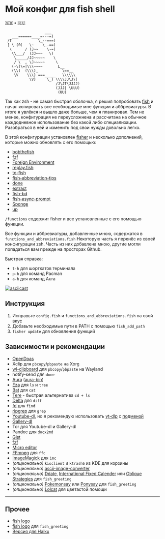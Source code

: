 # Мой конфиг для fish shell
[🇬🇧](https://github.com/Omega9/fish/blob/main/README.md) • [🇷🇺](https://github.com/Omega9/fish/blob/main/README.ru.md)

```
                  ___
   ___======____=---=)
 /T            \_--===)
 [ \ (0)   \~    \_-==)
  \      / )J~~    \-=)
   \\___/  )JJ~~~   \)
    \_____/JJ~~~~~    \
    / \  , \J~~~~~     \
   (-\)\=|\\\~~~~       L__
   (\\)  (\\\)_           \==__
    \V    \\\) ===_____   \\\\\\
           \V)     \_) \\\\JJ\J\)
                       /J\JT\JJJJ)
                       (JJJ| \UUU)
                        (UU)
```

Так как zsh - не самая быстрая оболочка, я решил попробовать [fish](https://fishshell.com/) и начал копировать все необходимые мне функции и аббревиатуры. В итоге я увлёкся и вышло даже больше, чем я планировал.
Тем не менее, конфигурация не переусложнена и рассчитана на обычное каждодневное использование без какой либо специализации. Разобраться в ней и изменить под свои нужды довольно легко.

В этой конфигурации установлен [fisher](https://github.com/jorgebucaran/fisher) и несколько дополнений, которые можно обновлять с его помощью:
- [bobthefish](https://github.com/oh-my-fish/theme-bobthefish)
- [fzf](https://github.com/jethrokuan/fzf)
- [Foreign Environment](https://github.com/oh-my-fish/plugin-foreign-env)
- [replay.fish](https://github.com/jorgebucaran/replay.fish)
- [to-fish](https://github.com/joehillen/to-fish)
- [fish-abbreviation-tips](https://github.com/gazorby/fish-abbreviation-tips)
- [done](https://github.com/franciscolourenco/done)
- [extract](https://github.com/oh-my-fish/plugin-extract)
- [fish-bd](https://github.com/0rax/fish-bd)
- [fish-async-prompt](https://github.com/acomagu/fish-async-prompt)
- [Sponge](https://github.com/meaningful-ooo/sponge)
- [up](https://github.com/shannonmoeller/up)

`/functions` содержит fisher и все установленные с его помощью функции.

Все функции и аббревиатуры, добавленные мною, содержатся в `functions_and_abbreviations.fish`
Некоторую часть я перенёс из своей конфигурации zsh. Часть из них добавлена мною, другие могли попадаться вам прежде на просторах Github.

Быстрая справка:
- `t-h` для шорткатов терминала
- `p-h` для команд Pacman
- `a-h` для команд Aura

[![asciicast](https://asciinema.org/a/434291.svg)](https://asciinema.org/a/434291)

## Инструкция
1. Исправьте `config.fish` и `functions_and_abbreviations.fish` на свой вкус
2. Добавьте необходимые пути в PATH с помощью `fish_add_path`
3. `fisher update` для обновления функций

## Зависимости и рекомендации
- [OpenDoas](https://wiki.archlinux.org/title/Doas_(%D0%A0%D1%83%D1%81%D1%81%D0%BA%D0%B8%D0%B9))
- Xclip для `pbcopy`/`pbpaste` на Xorg
- [wl-clipboard](https://github.com/bugaevc/wl-clipboard) для `pbcopy`/`pbpaste` на Wayland
- notify-send для `done`
- [Aura](https://fosskers.github.io/aura/) ([aura-bin](https://aur.archlinux.org/packages/aura-bin/))
- [Eza](https://eza.rocks) для `ls` и `tree`
- [Bat](https://github.com/sharkdp/bat) для `cat`
- [Tere](https://github.com/mgunyho/tere) - быстрая альтернатива `cd + ls`
- [Delta](https://github.com/dandavison/delta) для `diff`
- [fd](https://github.com/sharkdp/fd) для `find`
- [ripgrep](https://github.com/BurntSushi/ripgrep) для `grep`
- [Youtube-dl](https://youtube-dl.org/), но я рекомендую использовать [yt-dlp](https://github.com/yt-dlp/yt-dlp) с [подменой](https://aur.archlinux.org/packages/yt-dlp-drop-in)
- [Gallery-dl](https://github.com/mikf/gallery-dl)
- Tor для Youtube-dl и Gallery-dl
- Pandoc для `docx2md`
- [Gist](https://github.com/defunkt/gist)
- [fzf](https://github.com/junegunn/fzf)
- [Micro editor](https://micro-editor.github.io/)
- [FFmpeg](https://ffmpeg.org) для `ffc`
- [ImageMagick](https://imagemagick.org) для `imc`
- *(опционально)* `kioclient` и `ktrash6` из KDE для корзины
- *(опционально)* [ascii-image-converter](https://github.com/TheZoraiz/ascii-image-converter)
- *(опционально)* [Ddate](https://en.wikipedia.org/wiki/Discordian_calendar), [International Fixed Calender](https://github.com/gauravnumber/ifc-cli) или [Oblique Strategies](https://github.com/nph278/oblique-strategies-cli) для `fish_greeting`
- *(опционально)* [Pokemonsay](https://github.com/HRKings/pokemonsay-newgenerations.git) или [Ponysay](https://erkin.party/ponysay/) для `fish_greeting`
- *(опционально)* [Lolcat](https://github.com/busyloop/lolcat) для цветастой помощи

* * *
## Прочее
- [fish logo](https://github.com/fish-shell/fish-shell/issues/114)
- [fish logo](https://github.com/laughedelic/fish_logo) для `fish_greeting`
- [Версия для Haiku](https://github.com/Omega9/fish-for-haiku)
